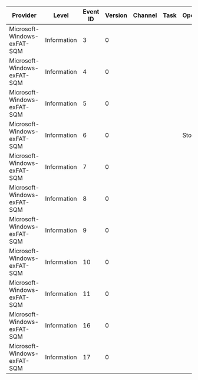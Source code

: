 Provider                     |  Level        |  Event ID  |  Version  |  Channel  |  Task  |  Opcode  |  Keyword  |  Message
-----------------------------|---------------|------------|-----------|-----------|--------|----------|-----------|---------
Microsoft-Windows-exFAT-SQM  |  Information  |  3         |  0        |           |        |          |           |
Microsoft-Windows-exFAT-SQM  |  Information  |  4         |  0        |           |        |          |           |
Microsoft-Windows-exFAT-SQM  |  Information  |  5         |  0        |           |        |          |           |
Microsoft-Windows-exFAT-SQM  |  Information  |  6         |  0        |           |        |  Stop    |           |
Microsoft-Windows-exFAT-SQM  |  Information  |  7         |  0        |           |        |          |           |
Microsoft-Windows-exFAT-SQM  |  Information  |  8         |  0        |           |        |          |           |
Microsoft-Windows-exFAT-SQM  |  Information  |  9         |  0        |           |        |          |           |
Microsoft-Windows-exFAT-SQM  |  Information  |  10        |  0        |           |        |          |           |
Microsoft-Windows-exFAT-SQM  |  Information  |  11        |  0        |           |        |          |           |
Microsoft-Windows-exFAT-SQM  |  Information  |  16        |  0        |           |        |          |           |
Microsoft-Windows-exFAT-SQM  |  Information  |  17        |  0        |           |        |          |           |